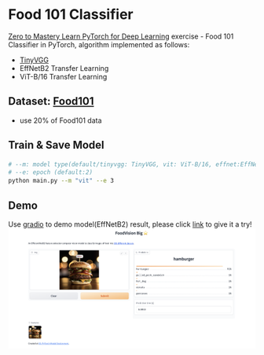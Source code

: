 # Food 101 Classifier
[Zero to Mastery Learn PyTorch for Deep Learning](https://www.learnpytorch.io/) exercise  - Food 101 Classifier in PyTorch, algorithm implemented as follows:
- [TinyVGG](https://poloclub.github.io/cnn-explainer/)
- EffNetB2 Transfer Learning
- ViT-B/16 Transfer Learning

## Dataset: [Food101](https://data.vision.ee.ethz.ch/cvl/datasets_extra/food-101/)
* use 20% of Food101 data

## Train & Save Model
```bash
# --m: model type(default/tinyvgg: TinyVGG, vit: ViT-B/16, effnet:EffNetB2)
# --e: epoch (default:2)
python main.py --m "vit" --e 3
```
## Demo
Use [gradio](https://www.gradio.app/) to demo model(EffNetB2) result, please click [link](https://huggingface.co/spaces/zolakarary/foodvision_big) to give it a try!
![image](demo.png)